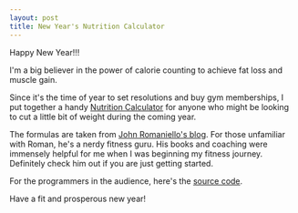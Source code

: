 ```yaml
---
layout: post
title: New Year's Nutrition Calculator
---
```


Happy New Year!!!

I'm a big believer in the power of calorie counting to achieve fat loss and muscle gain.

Since it's the time of year to set resolutions and buy gym memberships, I put together a handy [Nutrition Calculator](http://www.davidkay.cc/gadgets/nutrition/) for anyone who might be looking to cut a little bit of weight during the coming year.

The formulas are taken from [John Romaniello's blog](http://romanfitnesssystems.com/articles/calorie-calculations-for-body-recompositioning/). For those unfamiliar with Roman, he's a nerdy fitness guru. His books and coaching were immensely helpful for me when I was beginning my fitness journey. Definitely check him out if you are just getting started.

For the programmers in the audience, here's the [source code](https://github.com/DavidYKay/nutrition-calculator).

Have a fit and prosperous new year!
